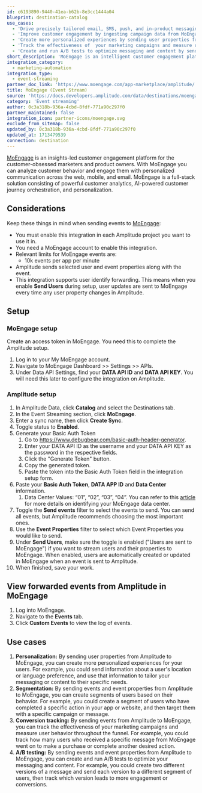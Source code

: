 ```yaml
---
id: c6193890-9440-41ea-b62b-8e3cc1444a04
blueprint: destination-catalog
use_cases:
  - 'Drive precisely tailored email, SMS, push, and in-product messaging by sending Amplitude cohorts to MoEngage.'
  - 'Improve customer engagement by ingesting campaign data from MoEngage for further analysis.'
  - 'Create more personalized experiences by sending user properties from Amplitude to MoEngage.'
  - 'Track the effectiveness of  your marketing campaigns and measure user behavior throughout the funnel by sending events from Amplitude to MoEngage.'
  - 'Create and run A/B tests to optimize messaging and content by sending events and user properties to MoEngage.'
short_description: 'MoEngage is an intelligent customer engagement platform. With AI-powered customer journey orchestration, personalization capabilities, and in-built analytics, MoEngage enables hyper-personalization at scale across messaging channels.'
integration_category:
  - marketing-automation
integration_type:
  - event-streaming
partner_doc_link: 'https://www.moengage.com/app-marketplace/amplitude/'
title: MoEngage (Event Stream)
source: 'https://docs.developers.amplitude.com/data/destinations/moengage'
category: 'Event streaming'
author: 0c3a318b-936a-4cbd-8fdf-771a90c297f0
partner_maintained: false
integration_icon: partner-icons/moengage.svg
exclude_from_sitemap: false
updated_by: 0c3a318b-936a-4cbd-8fdf-771a90c297f0
updated_at: 1713479539
connection: destination
---
```


[MoEngage](https://www.linkedin.com/company/moengage/) is an insights-led customer engagement platform for the customer-obsessed marketers and product owners. With MoEngage you can analyze customer behavior and engage them with personalized communication across the web, mobile, and email. MoEngage is a full-stack solution consisting of powerful customer analytics, AI-powered customer journey orchestration, and personalization.

## Considerations

Keep these things in mind when sending events to [MoEngage](https://www.moengage.com/):

- You must enable this integration in each Amplitude project you want to use it in.
- You need a MoEngage account to enable this integration.
- Relevant limits for MoEngage events are:
    - 10k events per app per minute
- Amplitude sends selected user and event properties along with the event.
- This integration supports user identify forwarding. This means when you enable **Send Users**  during setup, user updates are sent to MoEngage every time any user property changes in Amplitude.

## Setup

### MoEngage setup

Create an access token in MoEngage. You need this to complete the Amplitude setup.

1. Log in to your My MoEngage account.
2. Navigate to MoEngage Dashboard >> Settings >> APIs.
3. Under Data API Settings, find your **DATA API ID** and **DATA API KEY**. You will need this later to configure the integration on Amplitude.

### Amplitude setup

1. In Amplitude Data, click **Catalog** and select the Destinations tab.
2. In the Event Streaming section, click **MoEngage**.
3. Enter a sync name, then click **Create Sync**.
4. Toggle status to **Enabled**.
5. Generate your Basic Auth Token
    1. Go to https://www.debugbear.com/basic-auth-header-generator.
    2. Enter your DATA API ID as the username and your DATA API KEY as the password in the respective fields.
    3. Click the "Generate Token" button.
    4. Copy the generated token.
    5. Paste the token into the Basic Auth Token field in the integration setup form.
6. Paste your **Basic Auth Token**, **DATA APP ID** and **Data Center** information.
    1. Data Center Values: “01”, “02”, “03”, “04”. You can refer to this [article](https://help.moengage.com/hc/en-us/articles/360057030512-Data-Centers-in-MoEngage) for more details on identifying your MoEngage data center.
7. Toggle the **Send events** filter to select the events to send. You can send all events, but Amplitude recommends choosing the most important ones.
8. Use the **Event Properties** filter to select which Event Properties you would like to send.
9. Under **Send Users**, make sure the toggle is enabled ("Users are sent to MoEngage") if you want to stream users and their properties to MoEngage. When enabled, users are automatically created or updated in MoEngage when an event is sent to Amplitude.
10. When finished, save your work.

## View forwarded events from Amplitude in MoEngage

1. Log into MoEngage.
2. Navigate to the **Events** tab.
3. Click **Custom Events** to view the log of events.

## Use cases

1. **Personalization:** By sending user properties from Amplitude to MoEngage, you can create more personalized experiences for your users. For example, you could send information about a user's location or language preference, and use that information to tailor your messaging or content to their specific needs.
2. **Segmentation:** By sending events and event properties from Amplitude to MoEngage, you can create segments of users based on their behavior. For example, you could create a segment of users who have completed a specific action in your app or website, and then target them with a specific campaign or message.
3. **Conversion tracking:** By sending events from Amplitude to MoEngage, you can track the effectiveness of your marketing campaigns and measure user behavior throughout the funnel. For example, you could track how many users who received a specific message from MoEngage went on to make a purchase or complete another desired action.
4. **A/B testing:** By sending events and event properties from Amplitude to MoEngage, you can create and run A/B tests to optimize your messaging and content. For example, you could create two different versions of a message and send each version to a different segment of users, then track which version leads to more engagement or conversions.
